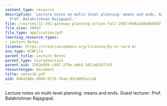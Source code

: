 ```yaml
---
content_type: resource
description: 'Lecture notes on multi-level planning: means and ends. Guest lecturer:
  Prof. Balakrishnan Rajagopal.'
file: /courses/11-201-gateway-planning-action-fall-2007/046a240e886b07157baa83c9465ac2a4_notes16.pdf
file_size: 29447
file_type: application/pdf
learning_resource_types:
- Lecture Notes
license: https://creativecommons.org/licenses/by-nc-sa/4.0/
ocw_type: OCWFile
parent_title: Lecture Notes
parent_type: CourseSection
parent_uid: 1583e95b-c487-2f9a-a0e3-3811ab29f7d3
resourcetype: Document
title: notes16.pdf
uid: 046a240e-886b-0715-7baa-83c9465ac2a4
---
```

Lecture notes on multi-level planning: means and ends. Guest lecturer: Prof. Balakrishnan Rajagopal.